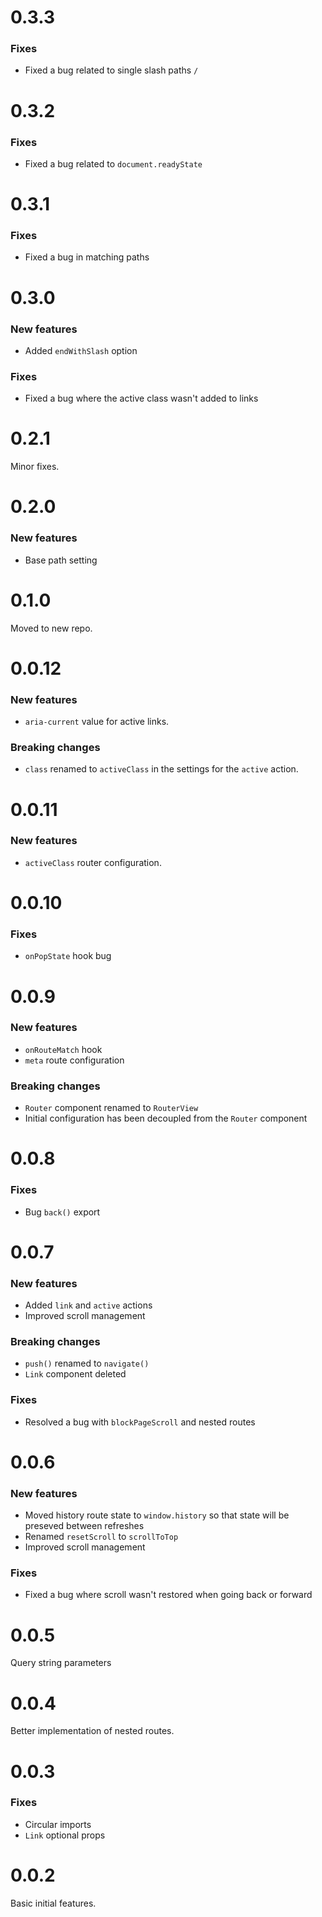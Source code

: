 # 0.3.3

### Fixes
* Fixed a bug related to single slash paths `/`

# 0.3.2

### Fixes
* Fixed a bug related to `document.readyState`

# 0.3.1

### Fixes
* Fixed a bug in matching paths

# 0.3.0

### New features
* Added `endWithSlash` option

### Fixes
* Fixed a bug where the active class wasn't added to links

# 0.2.1

Minor fixes.

# 0.2.0

### New features
* Base path setting

# 0.1.0

Moved to new repo.

# 0.0.12

### New features
* `aria-current` value for active links.

### Breaking changes
* `class` renamed to `activeClass` in the settings for the `active` action.

# 0.0.11

### New features
* `activeClass` router configuration.

# 0.0.10

### Fixes
* `onPopState` hook bug

# 0.0.9

### New features
* `onRouteMatch` hook
* `meta` route configuration

### Breaking changes
* `Router` component renamed to `RouterView`
* Initial configuration has been decoupled from the `Router` component

# 0.0.8

### Fixes
* Bug `back()` export

# 0.0.7

### New features
* Added `link` and `active` actions
* Improved scroll management

### Breaking changes
* `push()` renamed to `navigate()`
* `Link` component deleted

### Fixes
* Resolved a bug with `blockPageScroll` and nested routes

# 0.0.6

### New features
* Moved history route state to `window.history` so that state will be preseved between refreshes
* Renamed `resetScroll` to `scrollToTop`
* Improved scroll management

### Fixes
* Fixed a bug where scroll wasn't restored when going back or forward

# 0.0.5

Query string parameters

# 0.0.4

Better implementation of nested routes.

# 0.0.3

### Fixes
* Circular imports
* `Link` optional props

# 0.0.2

Basic initial features.